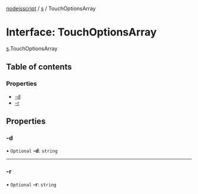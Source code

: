 [nodejsscript](../README.md) / [s](../modules/s.md) / TouchOptionsArray

# Interface: TouchOptionsArray

[s](../modules/s.md).TouchOptionsArray

## Table of contents

### Properties

- [-d](s.TouchOptionsArray.md#-d)
- [-r](s.TouchOptionsArray.md#-r)

## Properties

### -d

• `Optional` **-d**: `string`

___

### -r

• `Optional` **-r**: `string`
